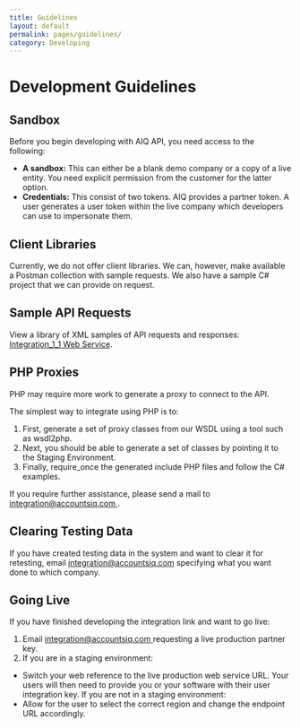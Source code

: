 ```yaml
---
title: Guidelines
layout: default
permalink: pages/guidelines/
category: Developing
---
```

# Development Guidelines

## Sandbox
Before you begin developing with AIQ API, you need access to the following: 
- **A sandbox:** This can either be a blank demo company or a copy of a live entity. You need explicit permission from the customer for the latter option.
- **Credentials:** This consist of two tokens. AIQ provides a partner token. A user generates a user token within the live company which developers can use to impersonate them.

## Client Libraries
Currently, we do not offer client libraries. We can, however, make available a Postman collection with sample requests. We also have a sample C# project that we can provide on request.

## Sample API Requests 
View a library of XML samples of API requests and responses: [Integration_1_1 Web Service](https://uk1.accountsiq.com/system/dashboard/integration/integration_1_1.asmx).

## PHP Proxies
PHP may require more work to generate a proxy to connect to the API. 

The simplest way to integrate using PHP is to:
1.	First, generate a set of proxy classes from our WSDL using a tool such as wsdl2php. 
2.	Next, you should be able to generate a set of classes by pointing it to the Staging Environment.
3.	Finally, require_once the generated include PHP files and follow the C# examples.

If you require further assistance, please send a mail to [integration@accountsiq.com ](mailto:integration@accountsiq.com).

## Clearing Testing Data
If you have created testing data in the system and want to clear it for retesting, email integration@accountsiq.com specifying what you want done to which company.

## Going Live
If you have finished developing the integration link and want to go live:
1.	Email [integration@accountsiq.com ](mailto:integration@accountsiq.com) requesting a live production partner key.
2.	If you are in a staging environment: 
- Switch your web reference to the live production web service URL. Your users will then need to provide you or your software with their user integration key.
If you are not in a staging environment:
- Allow for the user to select the correct region and change the endpoint URL accordingly.

